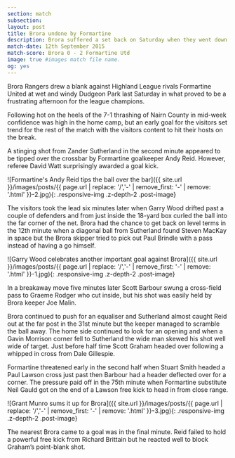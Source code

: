 ```yaml
---
section: match
subsection:
layout: post
title: Brora undone by Formartine
description: Brora suffered a set back on Saturday when they went down 0-2 to their league challengers at a wet Dudgeon Park.
match-date: 12th September 2015
match-score: Brora 0 - 2 Formartine Utd
image: true #images match file name.
og: yes
---
```

Brora Rangers drew a blank against Highland League rivals Formartine United at wet and windy Dudgeon Park last Saturday in what proved to be a frustrating afternoon for the league champions. 

Following hot on the heels of the 7-1 thrashing of Nairn County in mid-week confidence was high in the home camp, but an early goal for the visitors set trend for the rest of the match with the visitors content to hit their hosts on the break.

A stinging shot from Zander Sutherland in the second minute appeared to be tipped over the crossbar by Formartine goalkeeper Andy Reid. However, referee David Watt surprisingly awarded a goal kick.

![Formartine's Andy Reid tips the ball over the bar]({{ site.url }}/images/posts/{{ page.url | replace: '/','-' | remove_first: '-' | remove: '.html' }}-2.jpg){: .responsive-img .z-depth-2 .post-image}

The visitors took the lead six minutes later when Garry Wood drifted past a couple of defenders and from just inside the 18-yard box curled the ball into the far corner of the net. Brora had the chance to get back on level terms in the 12th minute when a diagonal ball from Sutherland found Steven MacKay in space but the Brora skipper tried to pick out Paul Brindle with a pass instead of having a go himself.

![Garry Wood celebrates another important goal against Brora]({{ site.url }}/images/posts/{{ page.url | replace: '/','-' | remove_first: '-' | remove: '.html' }}-1.jpg){: .responsive-img .z-depth-2 .post-image}

In a breakaway move five minutes later Scott Barbour swung a cross-field pass to Graeme Rodger who cut inside, but his shot was easily held by Brora keeper Joe Malin.

Brora continued to push for an equaliser and Sutherland almost caught Reid out at the far post in the 31st minute but the keeper managed to scramble the ball away. The home side continued to look for an opening and when a Gavin Morrison corner fell to Sutherland the wide man skewed his shot well wide of target. Just before half time Scott Graham headed over following a whipped in cross from Dale Gillespie.

Formartine threatened early in the second half when Stuart Smith headed a Paul Lawson cross just past then Barbour had a header deflected over for a corner. The pressure paid off in the 75th minute when Formartine substitute Neil Gauld got on the end of a Lawson free kick to head in from close range.

![Grant Munro sums it up for Brora]({{ site.url }}/images/posts/{{ page.url | replace: '/','-' | remove_first: '-' | remove: '.html' }}-3.jpg){: .responsive-img .z-depth-2 .post-image}

The nearest Brora came to a goal was in the final minute. Reid failed to hold a powerful free kick from Richard Brittain but he reacted well to block Graham’s point-blank shot.